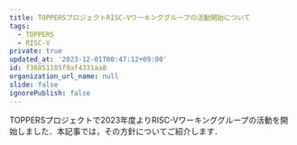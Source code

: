 ```yaml
---
title: TOPPERSプロジェクトRISC-Vワーキンググループの活動開始について
tags:
  - TOPPERS
  - RISC-V
private: true
updated_at: '2023-12-01T00:47:12+09:00'
id: f36851185f9af4331aa8
organization_url_name: null
slide: false
ignorePublish: false
---
```

TOPPERSプロジェクトで2023年度よりRISC-Vワーキンググループの活動を開始しました．本記事では，その方針についてご紹介します．
